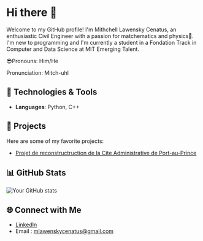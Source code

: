 # Hi there 👋

Welcome to my GitHub profile!
I'm Mithchell Lawensky Cenatus, an enthusiastic Civil Engineer with a passion for matchematics and physics🚀.
I'm new to programming and I'm currently a student in a Fondation Track in Computer and Data Science at MIT
Emerging Talent.

😎Pronouns: Him/He

Pronunciation: Mitch-uhl


## 🔧 Technologies & Tools
- **Languages**: Python, C++

## 🚀 Projects
Here are some of my favorite projects:
- [Projet de reconstructruction de la Cite Administrative de Port-au-Prince](https://youtu.be/oUdI1pYpFEk?si=rEsiEgXVc7bbiCyy)


## 📊 GitHub Stats
![Your GitHub stats](https://github-readme-stats.vercel.app/api?username=mithchell509&show_icons=true&theme=radical)


## 🌐 Connect with Me
- [LinkedIn](https://www.linkedin.com/in/mithchell-lawensky-cenatus-75a76b173?utm_source=share&utm_campaign=share_via&utm_content=profile&utm_medium=android_app)
- Email : mlawenskycenatus@gmail.com

